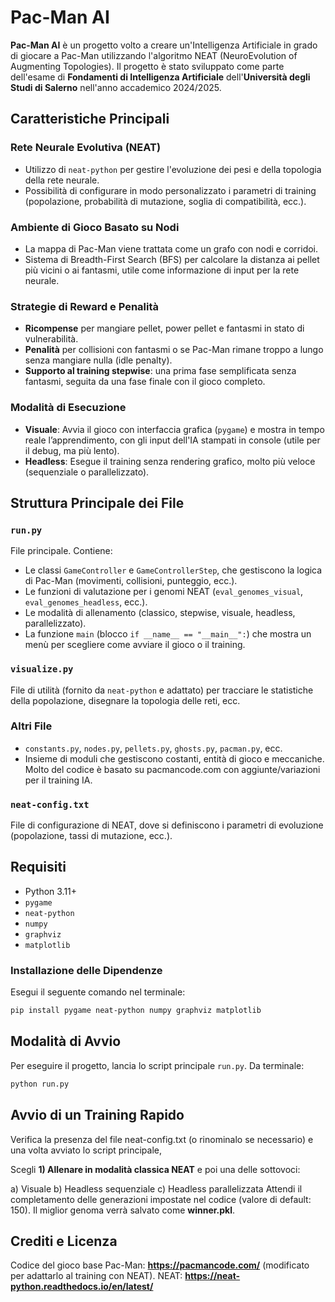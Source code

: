 # Pac-Man AI

**Pac-Man AI** è un progetto volto a creare un'Intelligenza Artificiale in grado di giocare a Pac-Man utilizzando l'algoritmo NEAT (NeuroEvolution of Augmenting Topologies). Il progetto è stato sviluppato come parte dell'esame di **Fondamenti di Intelligenza Artificiale** dell'**Università degli Studi di Salerno** nell'anno accademico 2024/2025.

## Caratteristiche Principali

### Rete Neurale Evolutiva (NEAT)

- Utilizzo di `neat-python` per gestire l'evoluzione dei pesi e della topologia della rete neurale.
- Possibilità di configurare in modo personalizzato i parametri di training (popolazione, probabilità di mutazione, soglia di compatibilità, ecc.).

### Ambiente di Gioco Basato su Nodi

- La mappa di Pac-Man viene trattata come un grafo con nodi e corridoi.
- Sistema di Breadth-First Search (BFS) per calcolare la distanza ai pellet più vicini o ai fantasmi, utile come informazione di input per la rete neurale.

### Strategie di Reward e Penalità

- **Ricompense** per mangiare pellet, power pellet e fantasmi in stato di vulnerabilità.
- **Penalità** per collisioni con fantasmi o se Pac-Man rimane troppo a lungo senza mangiare nulla (idle penalty).
- **Supporto al training stepwise**: una prima fase semplificata senza fantasmi, seguita da una fase finale con il gioco completo.

### Modalità di Esecuzione

- **Visuale**: Avvia il gioco con interfaccia grafica (`pygame`) e mostra in tempo reale l’apprendimento, con gli input dell'IA stampati in console (utile per il debug, ma più lento).
- **Headless**: Esegue il training senza rendering grafico, molto più veloce (sequenziale o parallelizzato).

## Struttura Principale dei File

### `run.py`

File principale. Contiene:

- Le classi `GameController` e `GameControllerStep`, che gestiscono la logica di Pac-Man (movimenti, collisioni, punteggio, ecc.).
- Le funzioni di valutazione per i genomi NEAT (`eval_genomes_visual`, `eval_genomes_headless`, ecc.).
- Le modalità di allenamento (classico, stepwise, visuale, headless, parallelizzato).
- La funzione `main` (blocco `if __name__ == "__main__":`) che mostra un menù per scegliere come avviare il gioco o il training.

### `visualize.py`

File di utilità (fornito da `neat-python` e adattato) per tracciare le statistiche della popolazione, disegnare la topologia delle reti, ecc.

### Altri File

- `constants.py`, `nodes.py`, `pellets.py`, `ghosts.py`, `pacman.py`, ecc.
- Insieme di moduli che gestiscono costanti, entità di gioco e meccaniche. Molto del codice è basato su pacmancode.com con aggiunte/variazioni per il training IA.

### `neat-config.txt`

File di configurazione di NEAT, dove si definiscono i parametri di evoluzione (popolazione, tassi di mutazione, ecc.).

## Requisiti

- Python 3.11+
- `pygame`
- `neat-python`
- `numpy`
- `graphviz`
- `matplotlib`

### Installazione delle Dipendenze

Esegui il seguente comando nel terminale:

```bash
pip install pygame neat-python numpy graphviz matplotlib
```

## Modalità di Avvio

Per eseguire il progetto, lancia lo script principale `run.py`. Da terminale:

```bash
python run.py
```
## Avvio di un Training Rapido
Verifica la presenza del file neat-config.txt (o rinominalo se necessario) e una volta avviato lo script principale,

Scegli **1) Allenare in modalità classica NEAT** e poi una delle sottovoci:

a) Visuale
b) Headless sequenziale
c) Headless parallelizzata
Attendi il completamento delle generazioni impostate nel codice (valore di default: 150).
Il miglior genoma verrà salvato come **winner.pkl**.

## Crediti e Licenza
Codice del gioco base Pac-Man: **https://pacmancode.com/** (modificato per adattarlo al training con NEAT).
NEAT: **https://neat-python.readthedocs.io/en/latest/**
